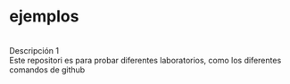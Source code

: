 # ejemplos
<br> Descripción 1
<br> Este repositori es para probar diferentes laboratorios, como los diferentes comandos de github
